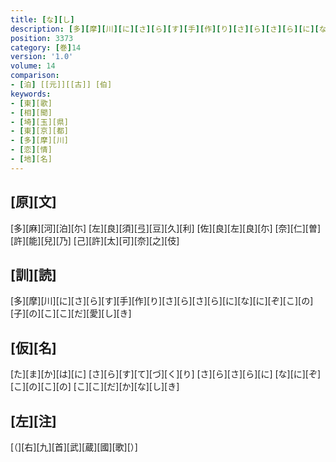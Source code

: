 ```yaml
---
title: [な][し]
description: [多][摩][川][に][さ][ら][す][手][作][り][さ][ら][さ][ら][に][な][に][ぞ][こ][の][子][の][こ][こ][だ][愛][し][き]
position: 3373
category: [巻]14
version: '1.0'
volume: 14
comparison:
- [泊] [[元]][[古]] [伯]
keywords:
- [東][歌]
- [相][聞]
- [埼][玉][県]
- [東][京][都]
- [多][摩][川]
- [恋][情]
- [地][名]
---
```


## [原][文]

[多][麻][河][泊][尓] [左][良][須][弖][豆][久][利] [佐][良][左][良][尓] [奈][仁][曽][許][能][兒][乃] [己][許][太][可][奈][之][伎]

## [訓][読]

[多][摩][川][に][さ][ら][す][手][作][り][さ][ら][さ][ら][に][な][に][ぞ][こ][の][子][の][こ][こ][だ][愛][し][き]

## [仮][名]

[た][ま][か][は][に] [さ][ら][す][て][づ][く][り] [さ][ら][さ][ら][に] [な][に][ぞ][こ][の][こ][の] [こ][こ][だ][か][な][し][き]

## [左][注]

[（][右][九][首][武][蔵][國][歌][）]
